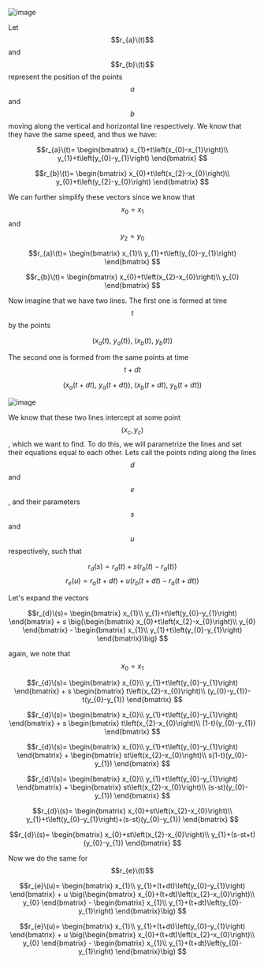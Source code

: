 ![image](https://github.com/user-attachments/assets/fa315466-08d7-4bce-b276-fa9b7becf8d1)

Let $$r_{a}\(t)$$ and $$r_{b}\(t)$$ represent the position of the points $$a$$ and $$b$$ moving along the vertical and horizontal line respectively. We know that they have the same speed, and thus we have:

$$r_{a}\(t)=
\begin{bmatrix}
    x_{1}+t\left(x_{0}-x_{1}\right)\\
    y_{1}+t\left(y_{0}-y_{1}\right)
\end{bmatrix}
$$

$$r_{b}\(t)=
\begin{bmatrix}
    x_{0}+t\left(x_{2}-x_{0}\right)\\
    y_{0}+t\left(y_{2}-y_{0}\right)
\end{bmatrix}
$$

We can further simplify these vectors since we know that $$x_{0}=x_{1}$$ and $$y_{2}=y_{0}$$

$$r_{a}\(t)=
\begin{bmatrix}
    x_{1}\\
    y_{1}+t\left(y_{0}-y_{1}\right)
\end{bmatrix}
$$

$$r_{b}\(t)=
\begin{bmatrix}
    x_{0}+t\left(x_{2}-x_{0}\right)\\
    y_{0}
\end{bmatrix}
$$

Now imagine that we have two lines. The first one is formed at time $$t$$ by the points 

$$\left(x_{a}\left(t\right),\ y_{a}\left(t\right)\right),\ \left(x_{b}\left(t\right),\ y_{b}\left(t\right)\right)$$

The second one is formed from the same points at time $$t + dt$$ 

$$\left(x_{a}\left(t+dt\right),\ y_{a}\left(t+dt\right)\right),\ \left(x_{b}\left(t+dt\right),\ y_{b}\left(t+dt\right)\right)$$ 

![image](https://github.com/user-attachments/assets/b29d9e44-711f-45e1-aac8-fba3132cb5ac)

We know that these two lines intercept at some point $$\left(x_{c},y_{c}\right)$$, which we want to find. To do this, we will parametrize the lines and set their equations equal to each other. Lets call the points riding along the lines $$d$$ and $$e$$, and their parameters $$s$$ and $$u$$ respectively, such that

$$r_{d}\left(s\right)=r_{a}\left(t\right)+s\left(r_{b}\left(t\right)-r_{a}\left(t\right)\right)$$
$$r_{e}\left(u\right)=r_{a}\left(t+dt\right)+u\left(r_{b}\left(t+dt\right)-r_{a}\left(t+dt\right)\right)$$

Let's expand the vectors

$$r_{d}\(s)=
\begin{bmatrix}
    x_{1}\\
    y_{1}+t\left(y_{0}-y_{1}\right)
\end{bmatrix} + s
\big(\begin{bmatrix}
    x_{0}+t\left(x_{2}-x_{0}\right)\\
    y_{0}
\end{bmatrix} - 
\begin{bmatrix}
    x_{1}\\
    y_{1}+t\left(y_{0}-y_{1}\right)
\end{bmatrix}\big)
$$

again, we note that $$x_{0}=x_{1}$$

$$r_{d}\(s)=
\begin{bmatrix}
    x_{0}\\
    y_{1}+t\left(y_{0}-y_{1}\right)
\end{bmatrix} + s
\begin{bmatrix}
    t\left(x_{2}-x_{0}\right)\\
    (y_{0}-y_{1})-t(y_{0}-y_{1})
\end{bmatrix}
$$

$$r_{d}\(s)=
\begin{bmatrix}
    x_{0}\\
    y_{1}+t\left(y_{0}-y_{1}\right)
\end{bmatrix} + s
\begin{bmatrix}
    t\left(x_{2}-x_{0}\right)\\
    (1-t)(y_{0}-y_{1})
\end{bmatrix}
$$

$$r_{d}\(s)=
\begin{bmatrix}
    x_{0}\\
    y_{1}+t\left(y_{0}-y_{1}\right)
\end{bmatrix} +
\begin{bmatrix}
    st\left(x_{2}-x_{0}\right)\\
    s(1-t)(y_{0}-y_{1})
\end{bmatrix}
$$

$$r_{d}\(s)=
\begin{bmatrix}
    x_{0}\\
    y_{1}+t\left(y_{0}-y_{1}\right)
\end{bmatrix} +
\begin{bmatrix}
    st\left(x_{2}-x_{0}\right)\\
    (s-st)(y_{0}-y_{1})
\end{bmatrix}
$$

$$r_{d}\(s)=
\begin{bmatrix}
    x_{0}+st\left(x_{2}-x_{0}\right)\\
    y_{1}+t\left(y_{0}-y_{1}\right)+(s-st)(y_{0}-y_{1})
\end{bmatrix}
$$

$$r_{d}\(s)=
\begin{bmatrix}
    x_{0}+st\left(x_{2}-x_{0}\right)\\
    y_{1}+(s-st+t)(y_{0}-y_{1})
\end{bmatrix}
$$

Now we do the same for $$r_{e}\(t)$$

$$r_{e}\(u)=
\begin{bmatrix}
    x_{1}\\
    y_{1}+(t+dt)\left(y_{0}-y_{1}\right)
\end{bmatrix} + u
\big(\begin{bmatrix}
    x_{0}+(t+dt)\left(x_{2}-x_{0}\right)\\
    y_{0}
\end{bmatrix} - 
\begin{bmatrix}
    x_{1}\\
    y_{1}+(t+dt)\left(y_{0}-y_{1}\right)
\end{bmatrix}\big)
$$

$$r_{e}\(u)=
\begin{bmatrix}
    x_{1}\\
    y_{1}+(t+dt)\left(y_{0}-y_{1}\right)
\end{bmatrix} + u
\big(\begin{bmatrix}
    x_{0}+(t+dt)\left(x_{2}-x_{0}\right)\\
    y_{0}
\end{bmatrix} - 
\begin{bmatrix}
    x_{1}\\
    y_{1}+(t+dt)\left(y_{0}-y_{1}\right)
\end{bmatrix}\big)
$$
